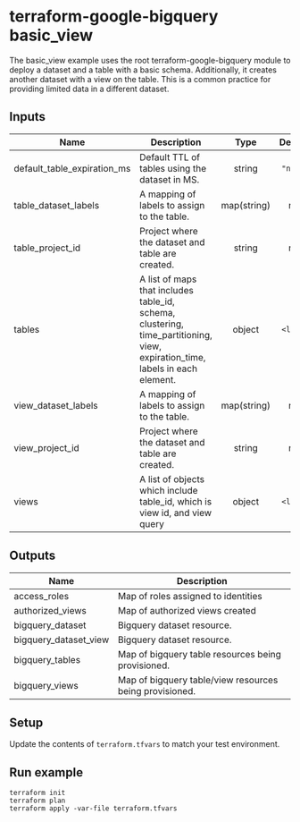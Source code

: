 # terraform-google-bigquery basic_view
The basic_view example uses the root terraform-google-bigquery module to deploy a dataset and a table with a basic schema.
Additionally, it creates another dataset with a view on the table.
This is a common practice for providing limited data in a different dataset.

<!-- BEGINNING OF PRE-COMMIT-TERRAFORM DOCS HOOK -->
## Inputs

| Name | Description | Type | Default | Required |
|------|-------------|:----:|:-----:|:-----:|
| default\_table\_expiration\_ms | Default TTL of tables using the dataset in MS. | string | `"null"` | no |
| table\_dataset\_labels | A mapping of labels to assign to the table. | map(string) | n/a | yes |
| table\_project\_id | Project where the dataset and table are created. | string | n/a | yes |
| tables | A list of maps that includes table_id, schema, clustering, time_partitioning, view, expiration_time, labels in each element. | object | `<list>` | no |
| view\_dataset\_labels | A mapping of labels to assign to the table. | map(string) | n/a | yes |
| view\_project\_id | Project where the dataset and table are created. | string | n/a | yes |
| views | A list of objects which include table_id, which is view id, and view query | object | `<list>` | no |

## Outputs

| Name | Description |
|------|-------------|
| access\_roles | Map of roles assigned to identities |
| authorized\_views | Map of authorized views created |
| bigquery\_dataset | Bigquery dataset resource. |
| bigquery\_dataset\_view | Bigquery dataset resource. |
| bigquery\_tables | Map of bigquery table resources being provisioned. |
| bigquery\_views | Map of bigquery table/view resources being provisioned. |

<!-- END OF PRE-COMMIT-TERRAFORM DOCS HOOK -->

## Setup
Update the contents of `terraform.tfvars` to match your test environment.

## Run example
```
terraform init
terraform plan
terraform apply -var-file terraform.tfvars
```
